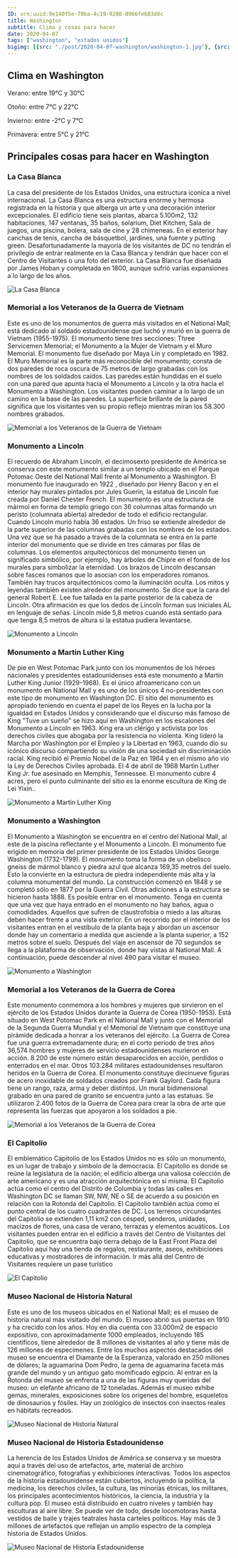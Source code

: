 ```yaml
---
ID: urn:uuid:9e140f5e-70ba-4c19-9280-8966fe683d8c
title: Washington 
subtitle: Clima y cosas para hacer
date: 2020-04-07
tags: ["washington", "estados unidos"]
bigimg: [{src: "./post/2020-04-07-washington/washington-1.jpg"}, {src: "./post/2020-04-07-washington/washington-2.jpg"}, {src: "./post/2020-04-07-washington/washington-3.jpg"}]
---
```

## Clima en Washington
Verano: entre 19°C y 30°C
 
Otoño: entre 7°C y 22°C
 
Invierno: entre -2°C y 7°C
 
Primavera: entre 5°C y 21°C
 
## Principales cosas para hacer en Washington
 
### La Casa Blanca
La casa del presidente de los Estados Unidos, una estructura iconica a nivel internacional. La Casa Blanca es una estructura enorme y hermosa registrada en la historia y que alberga un arte y una decoración interior excepcionales. El edificio tiene seis plantas, abarca 5.100m2, 132 habitaciones, 147 ventanas, 35 baños, solarium, Diet Kitchen, Sala de juegos, una piscina, bolera, sala de cine y 28 chimeneas. En el exterior hay canchas de tenis, cancha de básquetbol, jardines, una fuente y putting green. Desafortunadamente la mayoría de los visitantes de DC no tendrán el privilegio de entrar realmente en la Casa Blanca y tendrán que hacer con el Centro de Visitantes o una foto del exterior. La Casa Blanca fue diseñada por James Hoban y completada en 1800, aunque sufrió varias expansiones a lo largo de los años.
 
![La Casa Blanca](https://images.unsplash.com/photo-1467251589161-f9c68fa14c59?w=640)
 
### Memorial a los Veteranos de la Guerra de Vietnam
Este es uno de los monumentos de guerra más visitados en el National Mall; está dedicado al soldado estadounidense que luchó y murió en la guerra de Vietnam (1955-1975). El monumento tiene tres secciones: Three Servicemen Memorial; el Monumento a la Mujer de Vietnam y el Muro Memorial. El monumento fue diseñado por Maya Lin y completado en 1982.
El Muro Memorial es la parte más reconocible del monumento; consta de dos paredes de roca oscura de 75 metros de largo grabadas con los nombres de los soldados caídos. Las paredes están hundidas en el suelo con una pared que apunta hacia el Monumento a Lincoln y la otra hacia el Monumento a Washington. Los visitantes pueden caminar a lo largo de un camino en la base de las paredes. La superficie brillante de la pared significa que los visitantes ven su propio reflejo mientras miran los 58.300 nombres grabados. 
 
 
![Memorial a los Veteranos de la Guerra de Vietnam](https://images.unsplash.com/photo-1552347840-9fc8a16eb42b?w=640)
 
### Monumento a Lincoln
El recuerdo de Abraham Lincoln, el decimosexto presidente de América se conserva con este monumento similar a un templo ubicado en el Parque Potomac Oeste del National Mall frente al Monumento a Washington. El monumento fue inaugurado en 1922 , diseñado por Henry Bacon y en el interior hay murales pintados por Jules Guerin, la estatua de Lincoln fue creada por Daniel Chester French. El monumento es una estructura de mármol en forma de templo griego con 36 columnas altas formando un peristo (columnata abierta) alrededor de todo el edificio rectangular. Cuando Lincoln murió había 36 estados. Un friso se extiende alrededor de la parte superior de las columnas grabadas con los nombres de los estados. Una vez que se ha pasado a través de la columnata se entra en la parte interior del monumento que se divide en tres cámaras por filas de columnas.
Los elementos arquitectónicos del monumento tienen un significado simbólico, por ejemplo, hay árboles de Chipre en el fondo de los murales para simbolizar la eternidad. Los brazos de Lincoln descansan sobre fasces romanos  que lo asocian con los emperadores romanos. También hay trucos arquitectónicos como la iluminación oculta. Los mitos y leyendas también existen alrededor del monumento. Se dice que la cara del general Robert E. Lee fue tallada en la parte posterior de la cabeza de Lincoln. Otra afirmación es que los dedos de Lincoln forman sus iniciales AL en lenguaje de señas. Lincoln mide 5,8 metros cuando está sentado para que tenga 8,5 metros de altura si la estatua pudiera levantarse.
 
 
![Monumento a Lincoln](https://images.unsplash.com/photo-1602001783107-c8484fab7551?w=640)
 
### Monumento a Martin Luther King
De pie en West Potomac Park junto con los monumentos de los héroes nacionales y presidentes estadounidenses está este monumento a Martin Luther King Junior (1929-1968). Es el único afroamericano con un monumento en  National Mall y es uno de los únicos 4 no-presidentes con este tipo de monumento en Washington DC. El sitio del monumento es apropiado teniendo en cuenta el papel de los Reyes en la lucha por la igualdad en Estados Unidos y considerando que el discurso más famoso de King "Tuve un sueño" se hizo aquí en Washington en los escalones del Monumento a Lincoln en 1963.
King era un clérigo y activista por los derechos civiles que abogaba por la resistencia no violenta. King lideró la Marcha por Washington por el Empleo y la Libertad en 1963, cuando dio su icónico discurso compartiendo su visión de una sociedad sin discriminación racial. King recibió el Premio Nobel de la Paz en 1964 y en el mismo año vio la Ley de Derechos Civiles aprobada. El 4 de abril de 1968 Martin Luther King Jr. fue asesinado en Memphis, Tennessee.
El monumento cubre 4 acres, pero el punto culminante del sitio es la enorme escultura de King de Lei Yixin..
 
![Monumento a Martin Luther King](https://images.unsplash.com/photo-1543296210-e5978c55191d?w=640)
 
### Monumento a Washington
El Monumento a Washington se encuentra en el centro del National Mall, al este de la piscina reflectante y el Monumento a Lincoln. El monumento fue erigido en memoria del primer presidente de los Estados Unidos George Washington (1732-1799). El monumento toma la forma de un obelisco gneiss de mármol blanco y piedra azul que alcanza 169,35 metros del suelo. Esto la convierte en la estructura de piedra independiente más alta y la columna monumental del mundo. La construcción comenzó en 1848 y se completó sólo en 1877 por la Guerra Civil. Otras adiciones a la estructura se hicieron hasta 1888.
Es posible entrar en el monumento. Tenga en cuenta que una vez que haya entrado en el monumento no hay baños, agua o comodidades. Aquellos que sufren de claustrofobia o miedo a las alturas deben hacer frente a una vista exterior. En un recorrido por el interior de los visitantes entran en el vestíbulo de la planta baja y abordan un ascensor donde hay un comentario a medida que asciende a la planta superior, a 152 metros sobre el suelo. Después del viaje en ascensor de 70 segundos se llega a la plataforma de observación, donde hay vistas al National Mall. A continuación, puede descender al nivel 490 para visitar el museo. 
  
![Monumento a Washington](https://images.unsplash.com/photo-1463839346397-8e9946845e6d?w=640)
 
### Memorial a los Veteranos de la Guerra de Corea
Este monumento conmemora a los hombres y mujeres que sirvieron en el ejército de los Estados Unidos durante la Guerra de Corea (1950-1953). Está situado en West Potomac Park en el National Mall y junto con el Memorial de la Segunda Guerra Mundial y el Memorial de Vietnam que constituye una pirámide dedicada a honrar a los veteranos del ejército. La Guerra de Corea fue una guerra extremadamente dura; en el corto período de tres años 36,574 hombres y mujeres de servicio estadounidenses murieron en acción. 8.200 de este número están desaparecidos en acción, perdidos o enterrados en el mar. Otros 103.284 militares estadounidenses resultaron heridos en la Guerra de Corea.
El monumento constituye diecinueve figuras de acero inoxidable de soldados creados por Frank Gaylord. Cada figura tiene un rango, raza, arma y deber distintos. Un mural bidimensional grabado en una pared de granito se encuentra junto a las estatuas. Se utilizaron 2.400 fotos de la Guerra de Corea para crear la obra de arte que representa las fuerzas que apoyaron a los soldados a pie.
 
![Memorial a los Veteranos de la Guerra de Corea](https://images.unsplash.com/photo-1605116374079-f6140556e0c7?w=640)
 
 
### El Capitolio
El emblemático Capitolio de los Estados Unidos no es sólo un monumento, es un lugar de trabajo y símbolo de la democracia. El Capitolio es donde se reúne la legislatura de la nación; el edificio alberga una valiosa colección de arte americano y es una atracción arquitectónica en sí misma. El Capitolio actúa como el centro del Distrito de Columbia y todas las calles en Washington DC se llaman SW, NW, NE o SE de acuerdo a su posición en relación con la Rotonda del Capitolio. El Capitolio también actúa como el punto central de los cuatro cuadrantes de DC. Los terrenos circundantes del Capitolio se extienden 1,11 km2 con césped, senderos, unidades, macizos de flores, una casa de verano, terrazas y elementos acuáticos.
Los visitantes pueden entrar en el edificio a través del Centro de Visitantes del Capitolio, que se encuentra bajo tierra debajo de la East Front Plaza del Capitolio aquí hay una tienda de regalos, restaurante, aseos, exhibiciones educativas y mostradores de información. Ir más allá del Centro de Visitantes requiere un pase turístico
 
![El Capitolio](https://images.unsplash.com/photo-1595379166499-39d5e7763d7e?w=640)
 
 
### Museo Nacional de Historia Natural
Este es uno de los museos ubicados en el National Mall; es el museo de historia natural más visitado del mundo. El museo abrió sus puertas en 1910 y ha crecido con los años. Hoy en día cuenta con 33.000m2 de espacio expositivo, con aproximadamente 1000 empleados, incluyendo 185 científicos, tiene alrededor de 8 millones de visitantes al año y tiene más de 126 millones de especímenes.
Entre los muchos aspectos destacados del museo se encuentra el Diamante de la Esperanza, valorado en 250 millones de dólares; la aguamarina Dom Pedro, la gema de aguamarina faceta más grande del mundo y un antiguo gato momificado egipcio. Al entrar en la Rotonda del museo se enfrenta a una de las figuras muy queridas del museo: un elefante africano de 12 toneladas. Además el museo exhibe gemas, minerales, exposiciones sobre los orígenes del hombre, esqueletos de dinosaurios y fósiles. Hay un zoológico de insectos con insectos reales en hábitats recreados.
 
 
![Museo Nacional de Historia Natural](https://images.unsplash.com/photo-1573187780899-b32f462f53be?w=640)
 
### Museo Nacional de Historia Estadounidense
La herencia de los Estados Unidos de América se conserva y se muestra aquí a través del uso de artefactos, arte, material de archivo cinematográfico, fotografías y exhibiciones interactivas. Todos los aspectos de la historia estadounidense están cubiertos, incluyendo la política, la medicina, los derechos civiles, la cultura, las minorías étnicas, los militares, los principales acontecimientos históricos, la ciencia, la industria y la cultura pop. El museo está distribuido en cuatro niveles y también hay esculturas al aire libre. Se puede ver de todo, desde locomotoras hasta vestidos de baile y trajes teatrales hasta carteles políticos. Hay más de 3 millones de artefactos que reflejan un amplio espectro de la compleja historia de Estados Unidos. 
 
![Museo Nacional de Historia Estadounidense](https://images.unsplash.com/photo-1607801328107-45d523dce1c6?w=640)